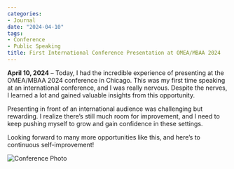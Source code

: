 ```yaml
---
categories:
- Journal
date: "2024-04-10"
tags:
- Conference
- Public Speaking
title: First International Conference Presentation at OMEA/MBAA 2024
---
```


**April 10, 2024** – Today, I had the incredible experience of presenting at the OMEA/MBAA 2024 conference in Chicago. This was my first time speaking at an international conference, and I was really nervous. Despite the nerves, I learned a lot and gained valuable insights from this opportunity.

Presenting in front of an international audience was challenging but rewarding. I realize there’s still much room for improvement, and I need to keep pushing myself to grow and gain confidence in these settings. 

Looking forward to many more opportunities like this, and here’s to continuous self-improvement!

![Conference Photo](https://photos.google.com/share/AF1QipPvafI_35UHwOjnlc-VR-9D_yL1LHb72xWVH4TtLEm17vXgNrrjDRYS4e0nNBLxuw/photo/AF1QipPH9Al5y-4pbLFomtVhBbyDlq3ZumYB-i67cIqG?key=U21JZURYMkRUc1ZBN0N5dEJMZHNwWmFSV0RhSUp3)
